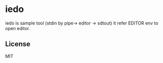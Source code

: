 # iedo
iedo is sample tool (stdin by pipe-> editor -> sdtout)
it refer EDITOR env to open editor.

## License
MIT